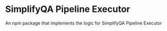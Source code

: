 # SimplifyQA Pipeline Executor

An npm package that implements the logic for SimplifyQA Pipeline Executor